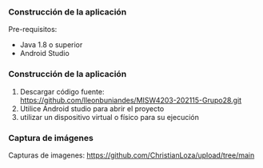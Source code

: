 ### Construcción de la aplicación
Pre-requisitos:
- Java 1.8 o superior
- Android Studio

### Construcción de la aplicación
1. Descargar código fuente:
	https://github.com/lleonbuniandes/MISW4203-202115-Grupo28.git
2. Utilice Android studio para abrir el proyecto
3.  utilizar un dispositivo virtual o físico para su ejecución

### Captura de imágenes
Capturas de imagenes: https://github.com/ChristianLoza/upload/tree/main
